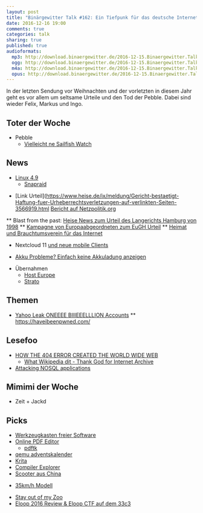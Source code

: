 ```yaml
---
layout: post
title: "Binärgewitter Talk #162: Ein Tiefpunk für das deutsche Internet"
date: 2016-12-16 19:00
comments: true
categories: talk
sharing: true
published: true
audioformats:
  mp3: http://download.binaergewitter.de/2016-12-15.Binaergewitter.Talk.162.mp3
  ogg: http://download.binaergewitter.de/2016-12-15.Binaergewitter.Talk.162.ogg
  m4a: http://download.binaergewitter.de/2016-12-15.Binaergewitter.Talk.162.m4a
  opus: http://download.binaergewitter.de/2016-12-15.Binaergewitter.Talk.162.opus
---
```

In der letzten Sendung vor Weihnachten und der vorletzten in diesem Jahr geht es vor allem um seltsame Urteile und den Tod der Pebble.  Dabei sind wieder Felix, Markus und Ingo.

## Toter der Woche
- Pebble
    - [Vielleicht ne Sailfish Watch](https://blog.jolla.com/watch/ )

## News
- [Linux 4.9]( http://www.brendangregg.com/blog/2016-10-21/linux-efficient-profiler.html )
    * [Snapraid]( http://www.snapraid.it/ )
* [Link Urteil](https://www.heise.de/ix/meldung/Gericht-bestaetigt-Haftung-fuer-Urheberrechtsverletzungen-auf-verlinkten-Seiten-3566919.html [Bericht auf Netzpolitik.org]( https://netzpolitik.org/2016/befuerchtungen-bestaetigt-erste-entscheidung-in-deutschland-nach-eugh-urteil-verschaerft-linkhaftung/ )

** Blast from the past: [Heise News zum Urteil des Langerichts Hamburg von 1998]( https://www.heise.de/newsticker/meldung/Kampagne-Freedom-for-Links-meldet-ersten-Erfolge-13383.html )
** [Kampagne von Europaabgeordneten zum EuGH Urteil](https://savethelink.org/ )
** [Heimat und Brauchtumsverein für das Internet]( https://netzpolitik.org/2016/was-fehlt-dirk-von-gehlen-sagt-ein-heimat-und-brauchtumsverein-fuer-das-netz/ )
* Nextcloud 11 [und neue mobile Clients]( http://stadt-bremerhaven.de/nextcloud-veroeffentlicht-neue-clients-fuer-android-und-ios/ )
- [Akku Probleme? Einfach keine Akkuladung anzeigen]( https://www.heise.de/newsticker/meldung/Nach-Akkuproblemen-bei-MacBook-Pro-Apple-streicht-Restlaufanzeige-aus-macOS-Sierra-3569943.html?wt_mc=rss.ho.beitrag.atom )
* Übernahmen
    * [Host Europe](http://t3n.de/news/webhosting-godaddy-kauft-host-europe-774785/ )
    * [Strato](https://www.heise.de/newsticker/meldung/United-Internet-1-1-uebernimmt-Web-Hoster-Strato-3570790.html )

## Themen

* [Yahoo Leak ONEEEE BIIIEEELLLION Accounts]( http://www.theregister.co.uk/2016/12/14/one_billion_yahoo_accounts_stolen/ )
** https://haveibeenpwned.com/


## Lesefoo
- [HOW THE 404 ERROR CREATED THE WORLD WIDE WEB](http://www.popularmechanics.com/technology/a24091/404-error-world-wide-web/ )
    - [What Wikipedia dit - Thank God for Internet Archive](https://blog.wikimedia.org/2016/10/26/internet-archive-broken-links/ )
- [Attacking NOSQL applications]( https://isc.sans.edu/diary/Attacking+NoSQL+applications/21787 )

## Mimimi der Woche

- Zeit + Jackd

## Picks
- [Werkzeugkasten freier Software]( http://www.medien-in-die-schule.de/werkzeugkaesten/werkzeugkasten-freie-software/werkzeugportraits-freie-software/ )
- [Online PDF Editor]( https://www.sejda.com/pdf-editor )
   * [pdftk]( https://en.wikipedia.org/wiki/PDFtk )
- [qemu adventskalender](http://www.qemu-advent-calendar.org/2016/ )
- [Krita](https://krita.org/en/release-notes-for-krita-3-1/ )
- [Compiler Explorer]( http://godbolt.org/ )
- [Scooter aus China]( https://www.aliexpress.com/item/Electric-Two-wheel-Scooter-Endurance-Mileage-15-miles-Carbon-Fiber-Scooters-250W-24V-8-8-Ah/32750647763.html )
 * [35km/h Modell]( https://www.aliexpress.com/item/2016-New-Design-Carbon-Fiber-Electric-Scooter-with-New-Screen-good-foldable-system-10-4AH-8/32740764295.html )
- [Stay out of my Zoo]( https://soomz.io/de/ )
- [Eloop 2016 Review & Eloop CTF auf dem 33c3]( http://eloop.org/review-eloop-2016.html#review-eloop-2016 )
